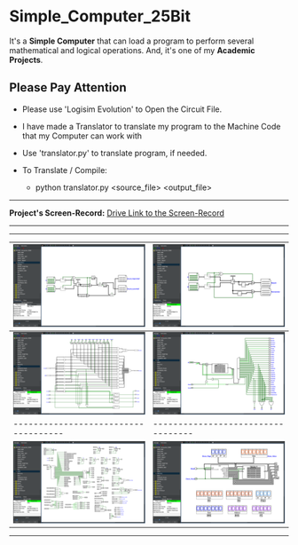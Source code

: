 # Simple_Computer_25Bit

It's a **Simple Computer** that can load a program to perform several mathematical and logical operations. And, it's one of my **Academic Projects**.

## Please Pay Attention

- Please use 'Logisim Evolution' to Open the Circuit File.

- I have made a Translator to translate my program to the Machine Code that my Computer can work with

- Use 'translator.py' to translate program, if needed.

- To Translate / Compile:
  - python translator.py <source_file> <output_file>

---

**Project's Screen-Record:** [Drive Link to the Screen-Record](https://drive.google.com/file/d/1iLuADe-lf7iD0OSO_f_PVGhQZaHBNhHF/view?usp=sharing)

---

-----------------------------------------------------------------------
![ALU](./Screenshots/Multiply.png)  | ![ALU](./Screenshots/Divide.png)
------------------------------------|----------------------------------
![ALU](./Screenshots/ALU.png)       | ![ALU](./Screenshots/CU.png)
------------------------------------|----------------------------------
![ALU](./Screenshots/CPU.png)       | ![ALU](./Screenshots/Memory.png)

---
